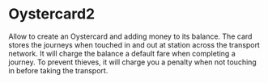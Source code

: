 # Oystercard2

Allow to create an Oystercard and adding money to its balance. The card stores the journeys when touched in and out at station across the transport network. It will charge the balance a default fare when completing a journey. To prevent thieves, it will charge you a penalty when not touching in before taking the transport.
